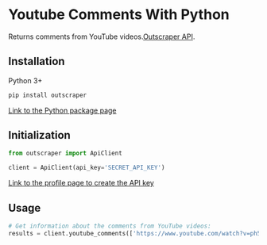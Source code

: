 # Youtube Comments With Python

Returns comments from YouTube videos.[Outscraper API](https://app.outscraper.cloud/api-docs#tag/Reviews-and-Comments/paths/~1youtube-comments/get).

## Installation

Python 3+
```bash
pip install outscraper
```

[Link to the Python package page](https://pypi.org/project/outscraper/)

## Initialization
```python
from outscraper import ApiClient

client = ApiClient(api_key='SECRET_API_KEY')
```
[Link to the profile page to create the API key](https://app.outscraper.com/profile)

## Usage

```python
# Get information about the comments from YouTube videos:
results = client.youtube_comments(['https://www.youtube.com/watch?v=ph5pHgklaZ0'])
```
